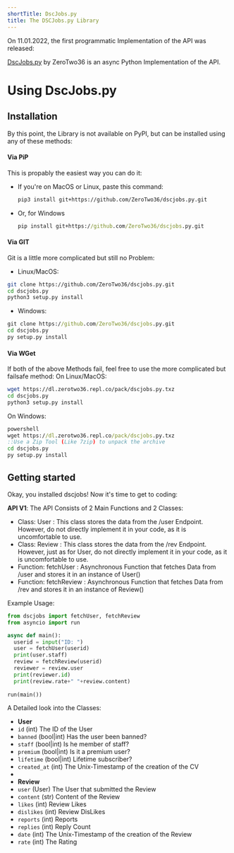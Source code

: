 ```yaml
---
shortTitle: DscJobs.py
title: The DSCJobs.py Library
---
```


On 11.01.2022, the first programmatic Implementation of the API was released: 

[DscJobs.py](https://github.com/ZeroTwo36/dscjobs.py/) by ZeroTwo36 is an async Python Implementation of the API.

# Using DscJobs.py  
## Installation  

By this point, the Library is not available on PyPI, but can be installed using any of these methods:

#### Via PiP
This is propably the easiest way you can do it:  
* If you're on MacOS or Linux, paste this command:
  ```sh
  pip3 install git+https://github.com/ZeroTwo36/dscjobs.py.git
  ```
* Or, for Windows
  ```cmd
  pip install git+https://github.com/ZeroTwo36/dscjobs.py.git
  ```

#### Via GIT
Git is a little more complicated but still no Problem:

* Linux/MacOS:
```sh
git clone https://github.com/ZeroTwo36/dscjobs.py.git
cd dscjobs.py
python3 setup.py install
```
* Windows:
```cmd
git clone https://github.com/ZeroTwo36/dscjobs.py.git
cd dscjobs.py
py setup.py install
```

#### Via WGet
If both of the above Methods fail, feel free to use the more complicated but failsafe method:
On Linux/MacOS:
```sh
wget https://dl.zerotwo36.repl.co/pack/dscjobs.py.txz
cd dscjobs.py
python3 setup.py install
```
On Windows:

```cmd
powershell
wget https://dl.zerotwo36.repl.co/pack/dscjobs.py.txz
::Use a Zip Tool (Like 7zip) to unpack the archive
cd dscjobs.py
py setup.py install
```

## Getting started
Okay, you installed dscjobs! Now it's time to get to coding:

**API V1**:
The API Consists of 2 Main Functions and 2 Classes:
* Class: User : This class stores the data from the /user Endpoint. However, do not directly implement it in your code, as it is uncomfortable to use. 
* Class: Review : This class stores the data from the /rev Endpoint. However, just as for User, do not directly implement it in your code, as it is uncomfortable to use.
* Function: fetchUser : Asynchronous Function that fetches Data from /user and stores it in an instance of User()
* Function: fetchReview : Asynchronous Function that fetches Data from /rev and stores it in an instance of Review()

Example Usage:
```py
from dscjobs import fetchUser, fetchReview
from asyncio import run

async def main():
  userid = input("ID: ")
  user = fetchUser(userid)
  print(user.staff)
  review = fetchReview(userid)
  reviewer = review.user
  print(reviewer.id)
  print(review.rate+" "+review.content)
 
run(main())
```

A Detailed look into the Classes:
* **User**
*   `id` (int) The ID of the User
*   `banned` (bool|int) Has the user been banned?
*   `staff` (bool|int) Is he member of staff?
*   `premium` (bool|int) Is it a premium user?
*   `lifetime` (bool|int) Lifetime subscriber?
*   `created_at` (int) The Unix-Timestamp of the creation of the CV
*   
* **Review**
*   `user` (User) The User that submitted the Review
*   `content` (str) Content of the Review
*   `likes` (int) Review Likes
*   `dislikes` (int) Review DisLikes
*   `reports` (int) Reports
*   `replies` (int) Reply Count
*   `date` (int) The Unix-Timestamp of the creation of the Review
*   `rate` (int) The Rating
